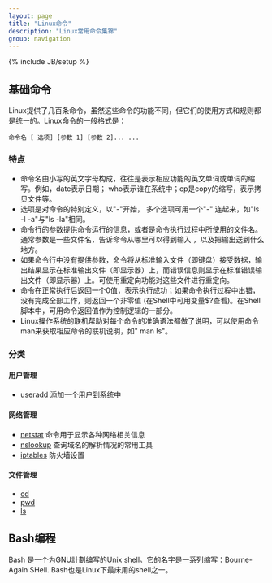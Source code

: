 ```yaml
---
layout: page
title: "Linux命令"
description: "Linux常用命令集锦"
group: navigation
---
```

{% include JB/setup %}

## 基础命令

Linux提供了几百条命令，虽然这些命令的功能不同，但它们的使用方式和规则都是统一的。Linux命令的一般格式是： 

	命令名 [ 选项] [参数 1] [参数 2]... ...

### 特点

- 命令名由小写的英文字母构成，往往是表示相应功能的英文单词或单词的缩写。例如，date表示日期； who表示谁在系统中；cp是copy的缩写，表示拷贝文件等。
- 选项是对命令的特别定义，以"-"开始， 多个选项可用一个"-" 连起来，如"ls -l -a"与"ls -la"相同。
- 命令行的参数提供命令运行的信息，或者是命令执行过程中所使用的文件名。通常参数是一些文件名，告诉命令从哪里可以得到输入 ，以及把输出送到什么地方。
- 如果命令行中没有提供参数，命令将从标准输入文件（即键盘）接受数据，输出结果显示在标准输出文件（即显示器）上，而错误信息则显示在标准错误输出文件（即显示器）上。可使用重定向功能对这些文件进行重定向。
- 命令在正常执行后返回一个0值，表示执行成功；如果命令执行过程中出错，没有完成全部工作，则返回一个非零值 (在Shell中可用变量$?查看)。在Shell脚本中，可用命令返回值作为控制逻辑的一部分。
- Linux操作系统的联机帮助对每个命令的准确语法都做了说明，可以使用命令man来获取相应命令的联机说明，如" man ls"。

### 分类
#### 用户管理

- [useradd](/commands/useradd.html) 添加一个用户到系统中

#### 网络管理

- [netstat](/commands/netstat.html) 命令用于显示各种网络相关信息
- [nslookup](/commands/nslookup.html) 查询域名的解析情况的常用工具
- [iptables](/commands/iptables.html) 防火墙设置

#### 文件管理

- [cd](/commands/cd.html)
- [pwd](/commands/pwd.html)
- [ls](/commands/ls.html)



## Bash编程

Bash 是一个为GNU計劃编写的Unix shell。它的名字是一系列缩写：Bourne-Again SHell. Bash也是Linux下最床用的shell之一。
